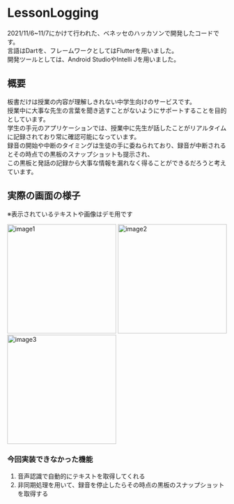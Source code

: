 # LessonLogging

2021/11/6~11/7にかけて行われた、ベネッセのハッカソンで開発したコードです。  
言語はDartを、フレームワークとしてはFlutterを用いました。  
開発ツールとしては、Android StudioやIntelli Jを用いました。  

## 概要
板書だけは授業の内容が理解しきれない中学生向けのサービスです。  
授業中に大事な先生の言葉を聞き逃すことがないようにサポートすることを目的としています。  
学生の手元のアプリケーションでは、授業中に先生が話したことがリアルタイムに記録されており常に確認可能になっています。  
録音の開始や中断のタイミングは生徒の手に委ねられており、録音が中断されるとその時点での黒板のスナップショットも提示され、  
この黒板と発話の記録から大事な情報を漏れなく得ることができるだろうと考えています。  

## 実際の画面の様子
※表示されているテキストや画像はデモ用です

<img width="250" height  alt="image1" src="https://user-images.githubusercontent.com/74057052/140633945-bad15b7e-ccd3-4b3d-ae6a-1e46e9dc1a83.png">  <img width="250" alt="image2" src="https://user-images.githubusercontent.com/74057052/140633948-5c56bd5a-3320-4e70-a532-bd066e0e78ae.png">  <img width="250" alt="image3" src="https://user-images.githubusercontent.com/74057052/140633950-2c6d23e4-82aa-44fa-86f3-7ab5fa791e9a.png">

### 今回実装できなかった機能
1. 音声認識で自動的にテキストを取得してくれる
2. 非同期処理を用いて、録音を停止したらその時点の黒板のスナップショットを取得する
